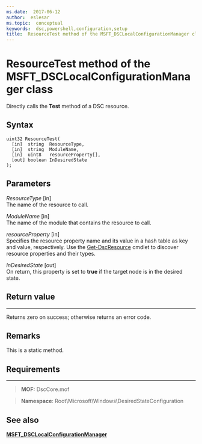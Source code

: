 ```yaml
---
ms.date:  2017-06-12
author:  eslesar
ms.topic:  conceptual
keywords:  dsc,powershell,configuration,setup
title:  ResourceTest method of the MSFT_DSCLocalConfigurationManager class
---
```


# ResourceTest method of the MSFT_DSCLocalConfigurationManager class

Directly calls the **Test** method of a DSC resource.

Syntax
------

```mof
uint32 ResourceTest(
  [in]  string  ResourceType,
  [in]  string  ModuleName,
  [in]  uint8   resourceProperty[],
  [out] boolean InDesiredState
);
```

Parameters
----------

*ResourceType* \[in\]  
The name of the resource to call.

*ModuleName* \[in\]  
The name of the module that contains the resource to call.

*resourceProperty* \[in\]  
Specifies the resource property name and its value in a hash table as key and value, respectively. Use the
[Get-DscResource](https://technet.microsoft.com/en-us/library/dn521625.aspx) cmdlet to discover resource properties and their types.

*InDesiredState* \[out\]  
On return, this property is set to **true** if the target node is in the desired state.

## Return value
------------

Returns zero on success; otherwise returns an error code.

## Remarks

This is a static method.

## Requirements
------------
>**MOF:** DscCore.mof

>**Namespace**: Root\Microsoft\Windows\DesiredStateConfiguration


## See also


[**MSFT_DSCLocalConfigurationManager**](msft-dsclocalconfigurationmanager.md)


 

 



